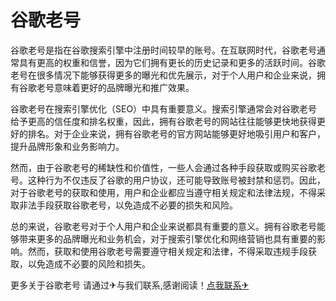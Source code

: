 # 谷歌老号

谷歌老号是指在谷歌搜索引擎中注册时间较早的账号。在互联网时代，谷歌老号通常具有更高的权重和信誉，因为它们拥有更长的历史记录和更多的活跃时间。谷歌老号在很多情况下能够获得更多的曝光和优先展示，对于个人用户和企业来说，拥有谷歌老号意味着更好的品牌曝光和推广效果。

谷歌老号在搜索引擎优化（SEO）中具有重要意义。搜索引擎通常会对谷歌老号给予更高的信任度和排名权重，因此，拥有谷歌老号的网站往往能够更快地获得更好的排名。对于企业来说，拥有谷歌老号的官方网站能够更好地吸引用户和客户，提升品牌形象和业务影响力。

然而，由于谷歌老号的稀缺性和价值性，一些人会通过各种手段获取或购买谷歌老号。这种行为不仅违反了谷歌的用户协议，还可能导致账号被封禁和惩罚。因此，对于谷歌老号的获取和使用，用户和企业都应当遵守相关规定和法律法规，不得采取非法手段获取谷歌老号，以免造成不必要的损失和风险。

总的来说，谷歌老号对于个人用户和企业来说都具有重要的意义。拥有谷歌老号能够带来更多的品牌曝光和业务机会，对于搜索引擎优化和网络营销也具有重要的影响。然而，获取和使用谷歌老号需要遵守相关规定和法律，不得采取违规手段获取，以免造成不必要的风险和损失。

更多关于谷歌老号 请通过✈与我们联系,感谢阅读！[点我联系✈](https://u.G208.com)